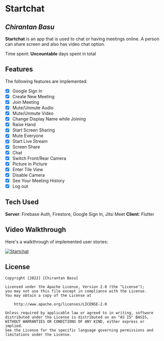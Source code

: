 # Startchat

## *Chirantan Basu*

**Startchat** is an app that is used to chat or having meetings online. A person can share screen and also has video chat option.

Time spent: **Uncountable** days spent in total

## Features

The following features are implemented:

* [x] Google Sign In
* [x] Create New Meeting
* [x] Join Meeting
* [x] Mute/Unmute Audio
* [x] Mute/Unmute Video
* [x] Change Display Name while Joining
* [x] Raise Hand
* [x] Start Screen Sharing
* [x] Mute Everyone
* [x] Start Live Stream
* [x] Screen Share
* [x] Chat
* [x] Switch Front/Rear Camera
* [x] Picture in Picture
* [x] Enter Tile View
* [x] Disable Camera
* [x] See Your Meeting History
* [x] Log out

## Tech Used
**Server**: Firebase Auth, Firestore, Google Sign In, Jitsi Meet
**Client**: Flutter


## Video Walkthrough

Here's a walkthrough of implemented user stories:

[![Startchat](https://yt-embed.herokuapp.com/embed?v=9dAaeu-bzy4)](https://www.youtube.com/watch?v=9dAaeu-bzy4 "Startchat")


## License

    Copyright [2022] [Chirantan Basu]

    Licensed under the Apache License, Version 2.0 (the "License");
    you may not use this file except in compliance with the License.
    You may obtain a copy of the License at

        http://www.apache.org/licenses/LICENSE-2.0

    Unless required by applicable law or agreed to in writing, software
    distributed under the License is distributed on an "AS IS" BASIS,
    WITHOUT WARRANTIES OR CONDITIONS OF ANY KIND, either express or implied.
    See the License for the specific language governing permissions and
    limitations under the License.
    